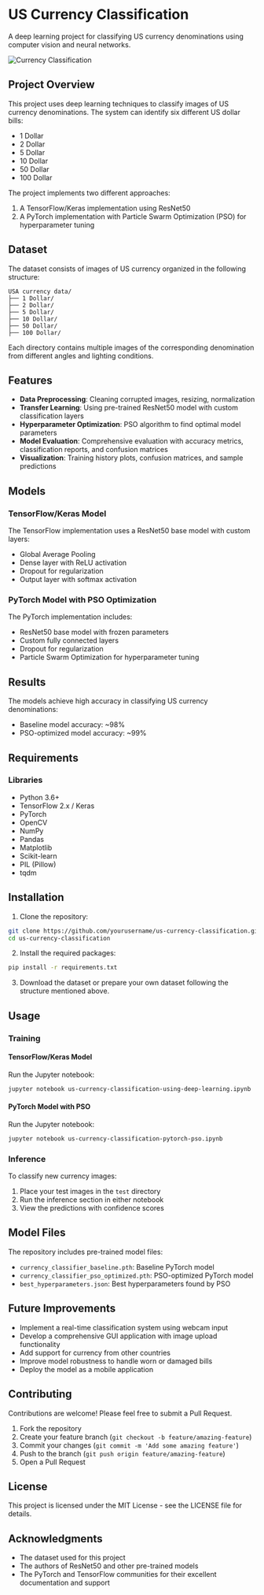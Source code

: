 # US Currency Classification

A deep learning project for classifying US currency denominations using computer vision and neural networks.

![Currency Classification](output.......png)

## Project Overview

This project uses deep learning techniques to classify images of US currency denominations. The system can identify six different US dollar bills:
- 1 Dollar
- 2 Dollar
- 5 Dollar
- 10 Dollar
- 50 Dollar
- 100 Dollar

The project implements two different approaches:
1. A TensorFlow/Keras implementation using ResNet50
2. A PyTorch implementation with Particle Swarm Optimization (PSO) for hyperparameter tuning

## Dataset

The dataset consists of images of US currency organized in the following structure:
```
USA currency data/
├── 1 Dollar/
├── 2 Dollar/
├── 5 Dollar/
├── 10 Dollar/
├── 50 Dollar/
├── 100 Dollar/
```

Each directory contains multiple images of the corresponding denomination from different angles and lighting conditions.

## Features

- **Data Preprocessing**: Cleaning corrupted images, resizing, normalization
- **Transfer Learning**: Using pre-trained ResNet50 model with custom classification layers
- **Hyperparameter Optimization**: PSO algorithm to find optimal model parameters
- **Model Evaluation**: Comprehensive evaluation with accuracy metrics, classification reports, and confusion matrices
- **Visualization**: Training history plots, confusion matrices, and sample predictions

## Models

### TensorFlow/Keras Model

The TensorFlow implementation uses a ResNet50 base model with custom layers:
- Global Average Pooling
- Dense layer with ReLU activation
- Dropout for regularization
- Output layer with softmax activation

### PyTorch Model with PSO Optimization

The PyTorch implementation includes:
- ResNet50 base model with frozen parameters
- Custom fully connected layers
- Dropout for regularization
- Particle Swarm Optimization for hyperparameter tuning

## Results

The models achieve high accuracy in classifying US currency denominations:
- Baseline model accuracy: ~98%
- PSO-optimized model accuracy: ~99%

## Requirements

### Libraries
- Python 3.6+
- TensorFlow 2.x / Keras
- PyTorch
- OpenCV
- NumPy
- Pandas
- Matplotlib
- Scikit-learn
- PIL (Pillow)
- tqdm

## Installation

1. Clone the repository:
```bash
git clone https://github.com/yourusername/us-currency-classification.git
cd us-currency-classification
```

2. Install the required packages:
```bash
pip install -r requirements.txt
```

3. Download the dataset or prepare your own dataset following the structure mentioned above.

## Usage

### Training

#### TensorFlow/Keras Model
Run the Jupyter notebook:
```bash
jupyter notebook us-currency-classification-using-deep-learning.ipynb
```

#### PyTorch Model with PSO
Run the Jupyter notebook:
```bash
jupyter notebook us-currency-classification-pytorch-pso.ipynb
```

### Inference

To classify new currency images:

1. Place your test images in the `test` directory
2. Run the inference section in either notebook
3. View the predictions with confidence scores

## Model Files

The repository includes pre-trained model files:
- `currency_classifier_baseline.pth`: Baseline PyTorch model
- `currency_classifier_pso_optimized.pth`: PSO-optimized PyTorch model
- `best_hyperparameters.json`: Best hyperparameters found by PSO

## Future Improvements

- Implement a real-time classification system using webcam input
- Develop a comprehensive GUI application with image upload functionality
- Add support for currency from other countries
- Improve model robustness to handle worn or damaged bills
- Deploy the model as a mobile application

## Contributing

Contributions are welcome! Please feel free to submit a Pull Request.

1. Fork the repository
2. Create your feature branch (`git checkout -b feature/amazing-feature`)
3. Commit your changes (`git commit -m 'Add some amazing feature'`)
4. Push to the branch (`git push origin feature/amazing-feature`)
5. Open a Pull Request

## License

This project is licensed under the MIT License - see the LICENSE file for details.

## Acknowledgments

- The dataset used for this project
- The authors of ResNet50 and other pre-trained models
- The PyTorch and TensorFlow communities for their excellent documentation and support
